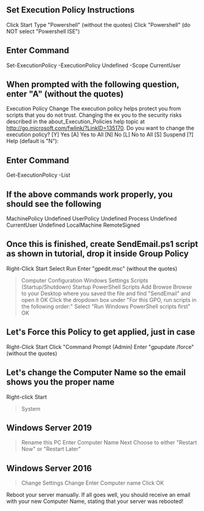 ## Set Execution Policy Instructions ##
Click Start
Type "Powershell" (without the quotes)
Click "Powershell" (do NOT select "Powershell ISE")

## Enter Command ##
Set-ExecutionPolicy -ExecutionPolicy Undefined -Scope CurrentUser

## When prompted with the following question, enter "A" (without the quotes)

Execution Policy Change
The execution policy helps protect you from scripts that you do not trust. Changing the ex
you to the security risks described in the about_Execution_Policies help topic at
http://go.microsoft.com/fwlink/?LinkID=135170. Do you want to change the execution policy?
[Y] Yes  [A] Yes to All  [N] No  [L] No to All  [S] Suspend  [?] Help (default is "N"):

## Enter Command ##
Get-ExecutionPolicy -List

## If the above commands work properly, you should see the following ##
   
MachinePolicy       Undefined
   UserPolicy       Undefined
      Process       Undefined
  CurrentUser       Undefined
 LocalMachine    RemoteSigned
 
 
 ## Once this is finished, create SendEmail.ps1 script as shown in tutorial, drop it inside Group Policy ##
 
 Right-Click Start
 Select Run
 Enter "gpedit.msc" (without the quotes)
> Computer Configuration
> Windows Settings
> Scripts (Startup/Shutdown)
> Startup
> PowerShell Scripts
> Add
> Browse
> Browse to your Desktop where you saved the file and find "SendEmail" and open it
> OK
> Click the dropdown box under "For this GPO, run scripts in the following order:"
> Select "Run Windows PowerShell scripts first"
> OK

## Let's Force this Policy to get applied, just in case ##
Right-Click Start
Click "Command Prompt (Admin)
Enter "gpupdate /force" (without the quotes)

## Let's change the Computer Name so the email shows you the proper name ##
Right-click Start
> System
## Windows Server 2019 ##
> Rename this PC
> Enter Computer Name
> Next
> Choose to either "Restart Now" or "Restart Later"
## Windows Server 2016 ##
> Change Settings
> Change
> Enter Computer name
> Click OK

Reboot your server manually. If all goes well, you should receive an email with your new Computer Name, stating that your server was rebooted!

